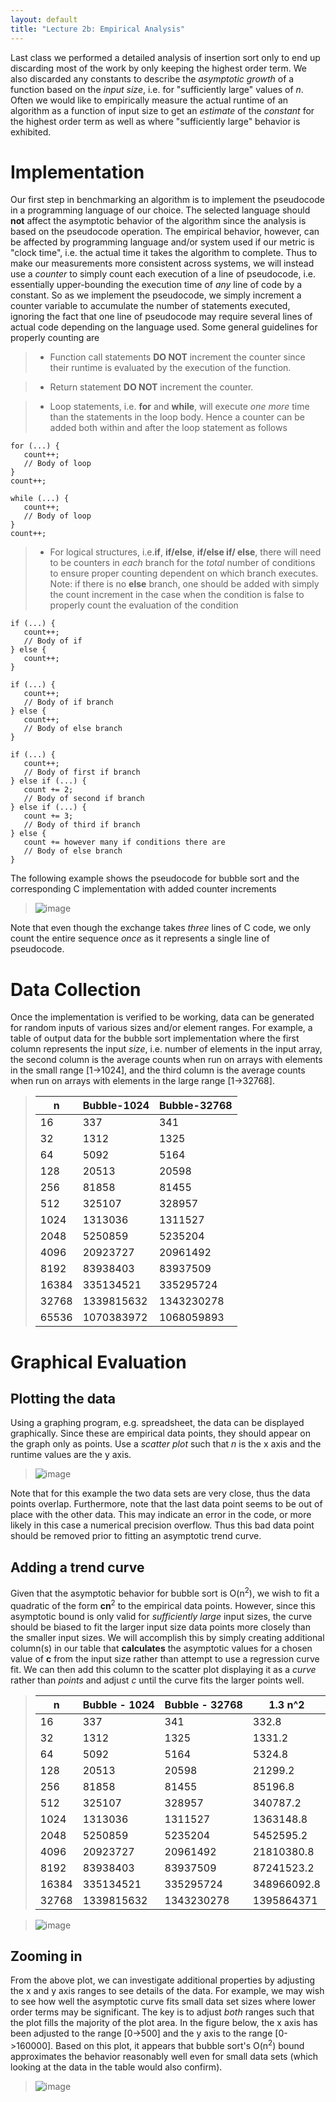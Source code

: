 ```yaml
---
layout: default
title: "Lecture 2b: Empirical Analysis"
---
```


Last class we performed a detailed analysis of insertion sort only to end up discarding most of the work by only keeping the highest order term. We also discarded any constants to describe the *asymptotic growth* of a function based on the *input size*, i.e. for "sufficiently large" values of *n*. Often we would like to empirically measure the actual runtime of an algorithm as a function of input size to get an *estimate* of the *constant* for the highest order term as well as where "sufficiently large" behavior is exhibited.

Implementation
==============

Our first step in benchmarking an algorithm is to implement the pseudocode in a programming language of our choice. The selected language should **not** affect the asymptotic behavior of the algorithm since the analysis is based on the pseudocode operation. The empirical behavior, however, can be affected by programming language and/or system used if our metric is "clock time", i.e. the actual time it takes the algorithm to complete. Thus to make our measurements more consistent across systems, we will instead use a *counter* to simply count each execution of a line of pseudocode, i.e. essentially upper-bounding the execution time of *any* line of code by a constant. So as we implement the pseudocode, we simply increment a counter variable to accumulate the number of statements executed, ignoring the fact that one line of pseudocode may require several lines of actual code depending on the language used. Some general guidelines for properly counting are

> -   Function call statements **DO NOT** increment the counter since their runtime is evaluated by the execution of the function.

> -   Return statement **DO NOT** increment the counter.

> -   Loop statements, i.e. **for** and **while**, will execute *one more* time than the statements in the loop body. Hence a counter can be added both within and after the loop statement as follows

    for (...) {
       count++;
       // Body of loop
    }
    count++;
    
    while (...) {
       count++;
       // Body of loop
    }
    count++;
        
> -   For logical structures, i.e.**if**, **if/else**, **if/else if/ else**, there will need to be counters in *each* branch for the *total* number of conditions to ensure proper counting dependent on which branch executes. Note: if there is no **else** branch, one should be added with simply the count increment in the case when the condition is false to properly count the evaluation of the condition 

    if (...) {
       count++;
       // Body of if
    } else {
       count++;
    }
    
    if (...) {
       count++;
       // Body of if branch
    } else {
       count++;
       // Body of else branch
    }

    if (...) {
       count++;
       // Body of first if branch
    } else if (...) {
       count += 2;
       // Body of second if branch
    } else if (...) {
       count += 3;
       // Body of third if branch
    } else {
       count += however many if conditions there are
       // Body of else branch
    }

The following example shows the pseudocode for bubble sort and the corresponding C implementation with added counter increments

> ![image](images/lecture02b/bubblesort.png)

Note that even though the exchange takes *three* lines of C code, we only count the entire sequence *once* as it represents a single line of pseudocode.

Data Collection
===============

Once the implementation is verified to be working, data can be generated for random inputs of various sizes and/or element ranges. For example, a table of output data for the bubble sort implementation where the first column represents the input *size*, i.e. number of elements in the input array, the second column is the average counts when run on arrays with elements in the small range [1->1024], and the third column is the average counts when run on arrays with elements in the large range [1->32768].

> n                   |Bubble-1024         |Bubble-32768         |
> --------------------|--------------------|--------------------|
> 16                  |337                 |341                 |
> 32                  |1312                |1325                |
> 64                  |5092                |5164                |
> 128                 |20513               |20598               |
> 256                 |81858               |81455               |
> 512                 |325107              |328957              |
> 1024                |1313036             |1311527             |
> 2048                |5250859             |5235204             |
> 4096                |20923727            |20961492            |
> 8192                |83938403            |83937509            |
> 16384               |335134521           |335295724           |
> 32768               |1339815632          |1343230278          |
> 65536               |1070383972          |1068059893          |

Graphical Evaluation
====================

Plotting the data
-----------------

Using a graphing program, e.g. spreadsheet, the data can be displayed graphically. Since these are empirical data points, they should appear on the graph only as points. Use a *scatter plot* such that *n* is the x axis and the runtime values are the y axis. 

> ![image](images/lecture02b/bubbledata.png)

Note that for this example the two data sets are very close, thus the data points overlap. Furthermore, note that the last data point seems to be out of place with the other data. This may indicate an error in the code, or more likely in this case a numerical precision overflow. Thus this bad data point should be removed prior to fitting an asymptotic trend curve.

Adding a trend curve
--------------------

Given that the asymptotic behavior for bubble sort is O(n<sup>2</sup>), we wish to fit a quadratic of the form **cn**<sup>2</sup> to the empirical data points. However, since this asymptotic bound is only valid for *sufficiently large* input sizes, the curve should be biased to fit the larger input size data points more closely than the smaller input sizes. We will accomplish this by simply creating additional column(s) in our table that **calculates** the asymptotic values for a chosen value of **c** from the input size rather than attempt to use a regression curve fit. We can then add this column to the scatter plot displaying it as a *curve* rather than *points* and adjust *c* until the curve fits the larger points well.

> n                   | Bubble - 1024      | Bubble - 32768     |1.3 n^2             |
> --------------------|--------------------|--------------------|--------------------|
> 16                  |337                 |341                 |332.8               |
> 32                  |1312                |1325                |1331.2              |
> 64                  |5092                |5164                |5324.8              |
> 128                 |20513               |20598               |21299.2             |
> 256                 |81858               |81455               |85196.8             |
> 512                 |325107              |328957              |340787.2            |
> 1024                |1313036             |1311527             |1363148.8           |
> 2048                |5250859             |5235204             |5452595.2           |
> 4096                |20923727            |20961492            |21810380.8          |
> 8192                |83938403            |83937509            |87241523.2          |
> 16384               |335134521           |335295724           |348966092.8         |
> 32768               |1339815632          |1343230278          |1395864371          |

> ![image](images/lecture02b/bubblegraph.png)

Zooming in
----------

From the above plot, we can investigate additional properties by adjusting the x and y axis ranges to see details of the data. For example, we may wish to see how well the asymptotic curve fits small data set sizes where lower order terms may be significant. The key is to adjust *both* ranges such that the plot fills the majority of the plot area. In the figure below, the x axis has been adjusted to the range [0->500] and the y axis to the range [0->160000]. Based on this plot, it appears that bubble sort's O(n<sup>2</sup>) bound approximates the behavior reasonably well even for small data sets (which looking at the data in the table would also confirm).

 > ![image](images/lecture02b/bubblegraph-small.png)
 


